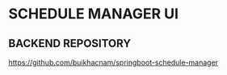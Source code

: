 # SCHEDULE MANAGER UI

## BACKEND REPOSITORY

https://github.com/buikhacnam/springboot-schedule-manager

